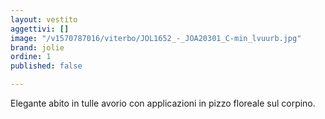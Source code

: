 ```yaml
---
layout: vestito
aggettivi: []
image: "/v1570787016/viterbo/JOL1652_-_JOA20301_C-min_lvuurb.jpg"
brand: jolie
ordine: 1
published: false

---
```

Elegante abito in tulle avorio con applicazioni in pizzo floreale sul corpino.